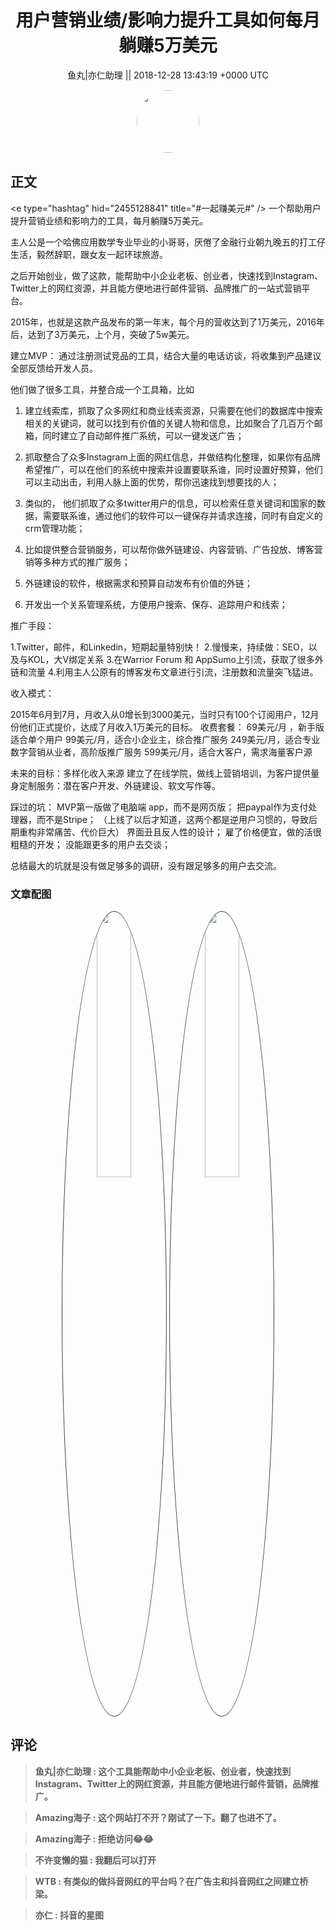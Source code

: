 <h1 align="center">用户营销业绩/影响力提升工具如何每月躺赚5万美元</h1>




<p align="center">
    <a>鱼丸|亦仁助理 || 2018-12-28 13:43:19 &#43;0000 UTC</a>
</p>

<div align="center">
    <img src="https://images.zsxq.com/FtTHJfWYtR2To4jzwGiUQdhHaRRa?e=1590940799&amp;token=kIxbL07-8jAj8w1n4s9zv64FuZZNEATmlU_Vm6zD:AMY_BShrw-7TP6Fmqq7D-Deyytw=" width="100" height="100" style="border:1px solid;border-radius:50%; color:#ffffff"/>
</div>




## 正文

<div>
&lt;e type=&#34;hashtag&#34; hid=&#34;2455128841&#34; title=&#34;#一起赚美元#&#34; /&gt; 
一个帮助用户提升营销业绩和影响力的工具，每月躺赚5万美元。

主人公是一个哈佛应用数学专业毕业的小哥哥，厌倦了金融行业朝九晚五的打工仔生活，毅然辞职，跟女友一起环球旅游。

之后开始创业，做了这款，能帮助中小企业老板、创业者，快速找到Instagram、Twitter上的网红资源，并且能方便地进行邮件营销、品牌推广的一站式营销平台。

 2015年，也就是这款产品发布的第一年末，每个月的营收达到了1万美元，2016年后，达到了3万美元，上个月，突破了5w美元。

建立MVP：
通过注册测试竞品的工具，结合大量的电话访谈，将收集到产品建议全部反馈给开发人员。

他们做了很多工具，并整合成一个工具箱，比如
1. 建立线索库，抓取了众多网红和商业线索资源，只需要在他们的数据库中搜索相关的关键词，就可以找到有价值的关键人物和信息，比如聚合了几百万个邮箱，同时建立了自动邮件推广系统，可以一键发送广告；

2. 抓取整合了众多Instagram上面的网红信息，并做结构化整理，如果你有品牌希望推广，可以在他们的系统中搜索并设置要联系谁，同时设置好预算，他们可以主动出击，利用人脉上面的优势，帮你迅速找到想要找的人；

3. 类似的， 他们抓取了众多twitter用户的信息，可以检索任意关键词和国家的数据，需要联系谁，通过他们的软件可以一键保存并请求连接，同时有自定义的crm管理功能；

4. 比如提供整合营销服务，可以帮你做外链建设、内容营销、广告投放、博客营销等多种方式的推广服务；

5. 外链建设的软件，根据需求和预算自动发布有价值的外链；

6. 开发出一个关系管理系统，方便用户搜索、保存、追踪用户和线索；

推广手段：

1.Twitter，邮件，和Linkedin，短期起量特别快！
2.慢慢来，持续做：SEO，以及与KOL，大V绑定关系
3.在Warrior Forum 和 AppSumo上引流，获取了很多外链和流量
4.利用主人公原有的博客发布文章进行引流，注册数和流量突飞猛进。

收入模式：

2015年6月到7月，月收入从0增长到3000美元，当时只有100个订阅用户，12月份他们正式提价，达成了月收入1万美元的目标。
收费套餐：
69美元/月 ，新手版适合单个用户
99美元/月，适合小企业主，综合推广服务
249美元/月，适合专业数字营销从业者，高阶版推广服务
599美元/月，适合大客户，需求海量客户源

未来的目标：多样化收入来源
建立了在线学院，做线上营销培训，为客户提供量身定制服务：潜在客户开发、外链建设、软文写作等。

踩过的坑：
MVP第一版做了电脑端 app，而不是网页版；
把paypal作为支付处理器，而不是Stripe；
（上线了以后才知道，这两个都是逆用户习惯的，导致后期重构非常痛苦、代价巨大）
界面丑且反人性的设计；
雇了价格便宜，做的活很粗糙的开发；
没能跟更多的用户去交谈；

总结最大的坑就是没有做足够多的调研，没有跟足够多的用户去交流。
</div>

### 文章配图

<div class="image" align="center">

<img src="https://images.zsxq.com/FhQIVEgZOCtwrX51wSOlnRe-pLF7?imageMogr2/auto-orient/thumbnail/800x/format/jpg/blur/1x0/quality/75&amp;e=1590940799&amp;token=kIxbL07-8jAj8w1n4s9zv64FuZZNEATmlU_Vm6zD:ypRZMhVcFlg-yXe7hYEyQb4ETtk=" width="33%" height="33%" style="border:1px solid;border-radius:50%; color:#3c3f41"/>

<img src="https://images.zsxq.com/FiVMos4kEB3rYtBmYqEU_Oi9Rkq9?imageMogr2/auto-orient/thumbnail/800x/format/jpg/blur/1x0/quality/75&amp;e=1590940799&amp;token=kIxbL07-8jAj8w1n4s9zv64FuZZNEATmlU_Vm6zD:s2EQLE2ku9cL78rLlTQipW4DBwo=" width="33%" height="33%" style="border:1px solid;border-radius:50%; color:#3c3f41"/>

</div>


## 评论

<div align="left">
<div>

<blockquote >
<span> <strong>鱼丸|亦仁助理 : 这个工具能帮助中小企业老板、创业者，快速找到Instagram、Twitter上的网红资源，并且能方便地进行邮件营销，品牌推广。 </strong></span>
</blockquote>

<blockquote >
<span> <strong>Amazing海子 : 这个网站打不开？刚试了一下。翻了也进不了。 </strong></span>
</blockquote>

<blockquote >
<span> <strong>Amazing海子 : 拒绝访问😂😂 </strong></span>
</blockquote>

<blockquote >
<span> <strong>不许变懒的猫 : 我翻后可以打开 </strong></span>
</blockquote>

<blockquote >
<span> <strong>WTB : 有类似的做抖音网红的平台吗？在广告主和抖音网红之间建立桥梁。 </strong></span>
</blockquote>

<blockquote >
<span> <strong>亦仁 : 抖音的星图 </strong></span>
</blockquote>

</div>
</div>